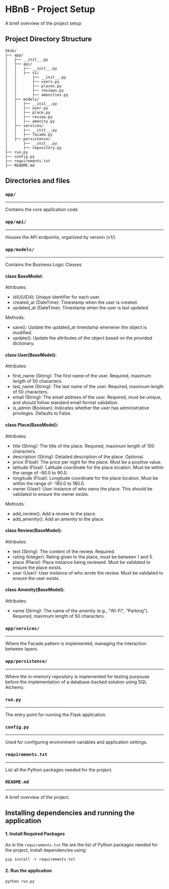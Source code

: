 # HBnB - Project Setup

A brief overview of the project setup

## Project Directory Structure

```
hbnb/
├── app/
│   ├── __init__.py
│   ├── api/
│   │   ├── __init__.py
│   │   ├── v1/
│   │       ├── __init__.py
│   │       ├── users.py
│   │       ├── places.py
│   │       ├── reviews.py
│   │       ├── amenities.py
│   ├── models/
│   │   ├── __init__.py
│   │   ├── user.py
│   │   ├── place.py
│   │   ├── review.py
│   │   ├── amenity.py
│   ├── services/
│   │   ├── __init__.py
│   │   ├── facade.py
│   ├── persistence/
│       ├── __init__.py
│       ├── repository.py
├── run.py
├── config.py
├── requirements.txt
├── README.md
```

## Directories and files

### `app/`
---------------------

Contains the core application code

### `app/api/`
---------------------

Houses the API endpoints, organized by version (v1/).

### `app/models/`
---------------------

Contains the Business Logic Classes

#### class BaseModel:

Attributes:
* id(UUID4): Unique identifier for each user.
* created_at (DateTime): Timestamp when the user is created.
* updated_at (DateTime): Timestamp when the user is last updated.

Methods:
* save(): Update the updated_at timestamp whenever the object is modified.
* update(): Update the attributes of the object based on the provided dictionary.


#### class User(BaseModel):

Attributes:
* first_name (String): The first name of the user. Required, maximum length of 50 characters.
* last_name (String): The last name of the user. Required, maximum length of 50 characters.
* email (String): The email address of the user. Required, must be unique, and should follow standard email format validation.
* is_admin (Boolean): Indicates whether the user has administrative privileges. Defaults to False.


#### class Place(BaseModel):

Attributes:
* title (String): The title of the place. Required, maximum length of 100 characters.
* description (String): Detailed description of the place. Optional.
* price (Float): The price per night for the place. Must be a positive value.
* latitude (Float): Latitude coordinate for the place location. Must be within the range of -90.0 to 90.0.
* longitude (Float): Longitude coordinate for the place location. Must be within the range of -180.0 to 180.0.
* owner (User): User instance of who owns the place. This should be validated to ensure the owner exists.

Methods:
* add_review(): Add a review to the place.
* add_amenity(): Add an amenity to the place.


#### class Review(BaseModel):

Attributes:
* text (String): The content of the review. Required.
* rating (Integer): Rating given to the place, must be between 1 and 5.
* place (Place): Place instance being reviewed. Must be validated to ensure the place exists.
* user (User): User instance of who wrote the review. Must be validated to ensure the user exists.


#### class Amenity(BaseModel):

Attributes:
* name (String): The name of the amenity (e.g., "Wi-Fi", "Parking"). Required, maximum length of 50 characters.


### `app/services/`
---------------------

Where the Facade pattern is implemented, managing the interaction between layers.

### `app/persistence/`
---------------------

Where the in-memory repository is implemented for testing purpouse before the implementation of a database-backed solution using SQL Alchemy.

### `run.py`
---------------------

The entry point for running the Flask application.

### `config.py`
---------------------

Used for configuring environment variables and application settings.

### `requirements.txt`
---------------------

List all the Python packages needed for the project.

### `README.md`
---------------------

A brief overview of the project.

## Installing dependencies and running the application

#### 1. Install Required Packages

As in the `requirements.txt` file are the list of Python packages needed for the project, install dependencies using:

```
pip install -r requirements.txt
```

#### 2. Run the application

```
python run.py
```

